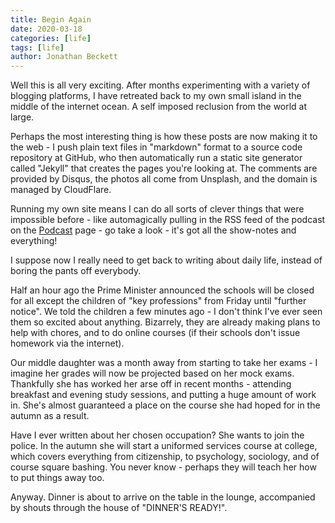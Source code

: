 ```yaml
---
title: Begin Again
date: 2020-03-18
categories: [life]
tags: [life]
author: Jonathan Beckett
---
```


Well this is all very exciting. After months experimenting with a variety of blogging platforms, I have retreated back to my own small island in the middle of the internet ocean. A self imposed reclusion from the world at large.

Perhaps the most interesting thing is how these posts are now making it to the web - I push plain text files in "markdown" format to a source code repository at GitHub, who then automatically run a static site generator called "Jekyll" that creates the pages you're looking at. The comments are provided by Disqus, the photos all come from Unsplash, and the domain is managed by CloudFlare.

Running my own site means I can do all sorts of clever things that were impossible before - like automagically pulling in the RSS feed of the podcast on the [Podcast](https://jonbeckett.com/podcast) page - go take a look - it's got all the show-notes and everything!

I suppose now I really need to get back to writing about daily life, instead of boring the pants off everybody.

Half an hour ago the Prime Minister announced the schools will be closed for all except the children of "key professions" from Friday until "further notice". We told the children a few minutes ago - I don't think I've ever seen them so excited about anything. Bizarrely, they are already making plans to help with chores, and to do online courses (if their schools don't issue homework via the internet).

Our middle daughter was a month away from starting to take her exams - I imagine her grades will now be projected based on her mock exams. Thankfully she has worked her arse off in recent months - attending breakfast and evening study sessions, and putting a huge amount of work in. She's almost guaranteed a place on the course she had hoped for in the autumn as a result.

Have I ever written about her chosen occupation? She wants to join the police. In the autumn she will start a uniformed services course at college, which covers everything from citizenship, to psychology, sociology, and of course square bashing. You never know - perhaps they will teach her how to put things away too.

Anyway. Dinner is about to arrive on the table in the lounge, accompanied by shouts through the house of "DINNER'S READY!".